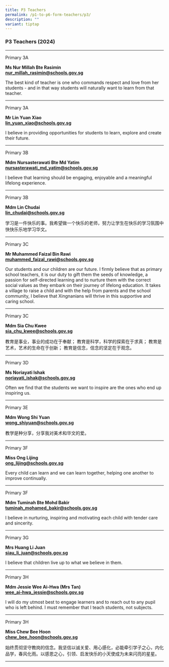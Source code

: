 ```yaml
---
title: P3 Teachers
permalink: /p1-to-p6-form-teachers/p3/
description: ""
variant: tiptap
---
```

<h3>P3 Teachers (2024)</h3><hr><p>Primary 3A</p><p><strong>Ms Nur Millah Bte Rasimin</strong> <br><strong><a href="mailto:nur_millah_rasimin@schools.gov.sg" rel="noopener noreferrer nofollow" target="_blank">nur_millah_rasimin@schools.gov.sg</a></strong></p><p>The best kind of teacher is one who commands respect and love from her students - and in that way students will naturally want to learn from that teacher.</p><hr><p>Primary 3A</p><p><strong>Mr Lin Yuan Xiao</strong> <br><strong><a href="mailto:lin_yuan_xiao@schools.gov.sg" rel="noopener noreferrer nofollow" target="_blank">lin_yuan_xiao@schools.gov.sg</a></strong></p><p>I believe in providing opportunities for students to learn, explore and create their future.</p><hr><p>Primary 3B</p><p><strong>Mdm Nursasterawati Bte Md Yatim</strong> <br><strong><a href="mailto:nursasterawati_md_yatim@schools.gov.sg" rel="noopener noreferrer nofollow" target="_blank">nursasterawati_md_yatim@schools.gov.sg</a></strong></p><p>I believe that learning should be engaging, enjoyable and a meaningful lifelong experience.</p><hr><p>Primary 3B</p><p><strong>Mdm Lin Chudai</strong> <br><strong><a href="mailto:lin_chudai@schools.gov.sg" rel="noopener noreferrer nofollow" target="_blank">lin_chudai@schools.gov.sg</a></strong></p><p>学习是一件快乐的事。我希望做一个快乐的老师，努力让学生在快乐的学习氛围中快快乐乐地学习华文。</p><hr><p>Primary 3C</p><p><strong>Mr Muhammed Faizal Bin Rawi</strong> <br><strong><a href="mailto:muhammed_faizal_rawi@schools.gov.sg" rel="noopener noreferrer nofollow" target="_blank">muhammed_faizal_rawi@schools.gov.sg</a></strong></p><p>Our students and our children are our future. I firmly believe that as primary school teachers, it is our duty to gift them the seeds of knowledge, a passion for self-directed learning and to nurture them with the correct social values as they embark on their journey of lifelong education. It takes a village to raise a child and with the help from parents and the school community, I believe that Xingnanians will thrive in this supportive and caring school.</p><hr><p>Primary 3C</p><p><strong>Mdm Sia Chu Kwee</strong> <br><strong><a href="mailto:sia_chu_kwee@schools.gov.sg" rel="noopener noreferrer nofollow" target="_blank">sia_chu_kwee@schools.gov.sg</a></strong></p><p>教育是事业，事业的成功在于奉献； 教育是科学，科学的探索在于求真； 教育是艺术，艺术的生命在于创新； 教育是信念，信念的坚定在于观念。</p><hr><p>Primary 3D</p><p><strong>Ms Noriayati Ishak</strong> <br><strong><a href="mailto:noriayati_ishak@schools.gov.sg" rel="noopener noreferrer nofollow" target="_blank">noriayati_ishak@schools.gov.sg</a></strong></p><p>Often we find that the students we want to inspire are the ones who end up inspiring us.</p><hr><p>Primary 3E</p><p><strong>Mdm Wong Shi Yuan</strong> <br><strong><a href="mailto:wong_shiyuan@schools.gov.sg" rel="noopener noreferrer nofollow" target="_blank">wong_shiyuan@schools.gov.sg</a></strong></p><p>教学是种分享，分享我对美术和华文的爱。</p><hr><p>Primary 3F</p><p><strong>Miss Ong Lijing</strong> <br><strong><a href="mailto:ong_lijing@schools.gov.sg" rel="noopener noreferrer nofollow" target="_blank">ong_lijing@schools.gov.sg</a></strong></p><p>Every child can learn and we can learn together, helping one another to improve continually.</p><hr><p>Primary 3F</p><p><strong>Mdm Tuminah Bte Mohd Bakir</strong> <br><strong><a href="mailto:tuminah_mohamed_bakir@schools.gov.sg" rel="noopener noreferrer nofollow" target="_blank">tuminah_mohamed_bakir@schools.gov.sg</a></strong></p><p>I believe in nurturing, inspiring and motivating each child with tender care and sincerity.</p><hr><p>Primary 3G</p><p><strong>Mrs Huang Li Juan</strong> <br><strong><a href="mailto:siau_li_juan@schools.gov.sg" rel="noopener noreferrer nofollow" target="_blank">siau_li_juan@schools.gov.sg</a></strong></p><p>I believe that children live up to what we believe in them.</p><hr><p>Primary 3H</p><p><strong>Mdm Jessie Wee Ai-Hwa (Mrs Tan)</strong> <br><strong><a href="mailto:wee_ai-hwa_jessie@schools.gov.sg" rel="noopener noreferrer nofollow" target="_blank">wee_ai-hwa_jessie@schools.gov.sg</a></strong></p><p>I will do my utmost best to engage learners and to reach out to any pupil who is left behind. I must remember that I teach students, not subjects.</p><hr><p>Primary 3H</p><p><strong>Miss Chew Bee Hoon</strong> <br><strong><a href="mailto:chew_bee_hoon@schools.gov.sg" rel="noopener noreferrer nofollow" target="_blank">chew_bee_hoon@schools.gov.sg</a></strong></p><p>始终贯彻坚守教岗的信念。我坚信以诚关爱、用心感化，必能牵引学子之心，内化品学，春风化雨。以感恩之心，引领、启发快乐的小天使成为未来闪亮的星星。</p><hr><p></p>
